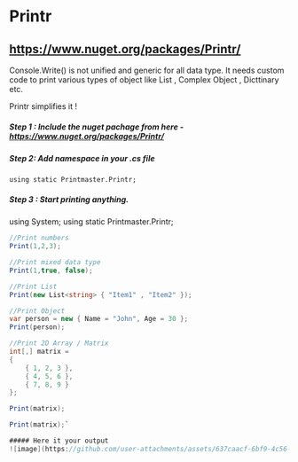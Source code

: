 # Printr
## https://www.nuget.org/packages/Printr/

Console.Write() is not unified and generic for all data type. It needs custom code to print various types of object like List<string> , Complex Object , Dicttinary etc. 

Printr simplifies it ! 

##### Step 1 : Include the nuget pachage from here - https://www.nuget.org/packages/Printr/

##### Step 2: Add namespace in your .cs file 

`using static Printmaster.Printr;`

##### Step 3 : Start printing anything. 

using System;
using static Printmaster.Printr;

```csharp
//Print numbers
Print(1,2,3);

//Print mixed data type
Print(1,true, false);

//Print List
Print(new List<string> { "Item1" , "Item2" });

//Print Object
var person = new { Name = "John", Age = 30 };
Print(person);

//Print 2D Array / Matrix
int[,] matrix =
{
    { 1, 2, 3 },
    { 4, 5, 6 },
    { 7, 8, 9 }
};

Print(matrix);

Print(matrix);`

##### Here it your output
![image](https://github.com/user-attachments/assets/637caacf-6bf9-4c56-b494-36dc3d8155cb)

